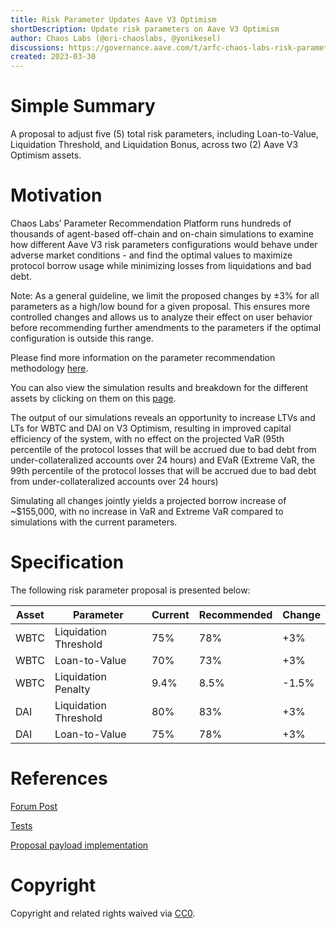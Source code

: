 ```yaml
---
title: Risk Parameter Updates Aave V3 Optimism
shortDescription: Update risk parameters on Aave V3 Optimism
author: Chaos Labs (@ori-chaoslabs, @yonikesel)
discussions: https://governance.aave.com/t/arfc-chaos-labs-risk-parameter-updates-aave-v3-optimism-2023-03-22/12421
created: 2023-03-30
---
```


# Simple Summary

A proposal to adjust five (5) total risk parameters, including Loan-to-Value, Liquidation Threshold, and Liquidation Bonus, across two (2) Aave V3 Optimism assets.

# Motivation

Chaos Labs’ Parameter Recommendation Platform runs hundreds of thousands of agent-based off-chain and on-chain simulations to examine how different Aave V3 risk parameters configurations would behave under adverse market conditions - and find the optimal values to maximize protocol borrow usage while minimizing losses from liquidations and bad debt.

Note: As a general guideline, we limit the proposed changes by ±3% for all parameters as a high/low bound for a given proposal. This ensures more controlled changes and allows us to analyze their effect on user behavior before recommending further amendments to the parameters if the optimal configuration is outside this range.

Please find more information on the parameter recommendation methodology [here](https://community.chaoslabs.xyz/aave/recommendations/methodology).

You can also view the simulation results and breakdown for the different assets by clicking on them on this [page](https://community.chaoslabs.xyz/aave/recommendations).

The output of our simulations reveals an opportunity to increase LTVs and LTs for WBTC and DAI on V3 Optimism, resulting in improved capital efficiency of the system, with no effect on the projected VaR (95th percentile of the protocol losses that will be accrued due to bad debt from under-collateralized accounts over 24 hours) and EVaR (Extreme VaR, the 99th percentile of the protocol losses that will be accrued due to bad debt from under-collateralized accounts over 24 hours)

Simulating all changes jointly yields a projected borrow increase of ~$155,000, with no increase in VaR and Extreme VaR compared to simulations with the current parameters.

# Specification

The following risk parameter proposal is presented below:

| Asset | Parameter             | Current | Recommended | Change |
| ----- | --------------------- | ------- | ----------- | ------ |
| WBTC  | Liquidation Threshold | 75%     | 78%         | +3%    |
| WBTC  | Loan-to-Value         | 70%     | 73%         | +3%    |
| WBTC  | Liquidation Penalty   | 9.4%    | 8.5%        | -1.5%  |
| DAI   | Liquidation Threshold | 80%     | 83%         | +3%    |
| DAI   | Loan-to-Value         | 75%     | 78%         | +3%    |

# References

[Forum Post](https://governance.aave.com/t/arfc-chaos-labs-risk-parameter-updates-aave-v3-optimism-2023-03-22/12421)

[Tests](https://github.com/bgd-labs/aave-proposals/blob/main/src/AaveV3OPRiskParams_20230330/AaveV3OPRiskParams_20230330_Test.t.sol)

[Proposal payload implementation](https://github.com/bgd-labs/aave-proposals/blob/main/src/AaveV3OPRiskParams_20230330/AaveV3OPRiskParams_20230330.sol)

# Copyright

Copyright and related rights waived via [CC0](https://creativecommons.org/publicdomain/zero/1.0/).
